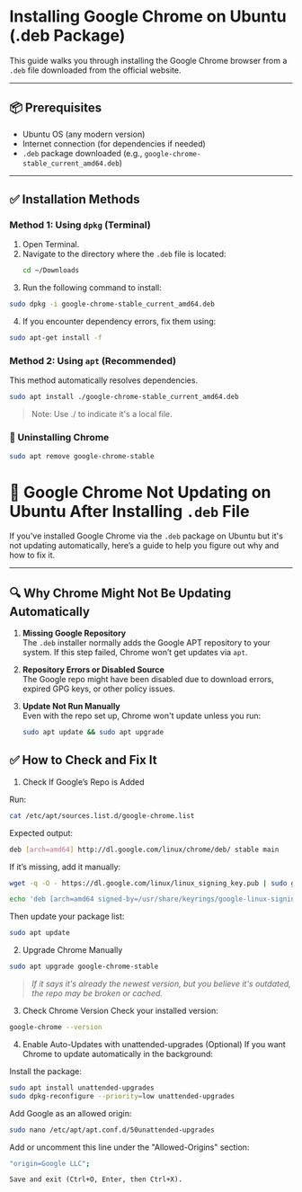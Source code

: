 # Installing Google Chrome on Ubuntu (.deb Package)

This guide walks you through installing the Google Chrome browser from a `.deb` file downloaded from the official website.

---

## 📦 Prerequisites

- Ubuntu OS (any modern version)
- Internet connection (for dependencies if needed)
- `.deb` package downloaded (e.g., `google-chrome-stable_current_amd64.deb`)

---

## ✅ Installation Methods

### Method 1: Using `dpkg` (Terminal)

1. Open Terminal.
2. Navigate to the directory where the `.deb` file is located:
   ```bash
   cd ~/Downloads
    ```
3. Run the following command to install:

```bash
sudo dpkg -i google-chrome-stable_current_amd64.deb
```

4. If you encounter dependency errors, fix them using:
```bash
sudo apt-get install -f
```

### Method 2: Using `apt` (Recommended)

This method automatically resolves dependencies.

```bash
sudo apt install ./google-chrome-stable_current_amd64.deb
```
> Note: Use ./ to indicate it's a local file.

### 🧹 Uninstalling Chrome
```bash
sudo apt remove google-chrome-stable
```

# 🧩 Google Chrome Not Updating on Ubuntu After Installing `.deb` File

If you've installed Google Chrome via the `.deb` package on Ubuntu but it's not updating automatically, here’s a guide to help you figure out why and how to fix it.

---



## 🔍 Why Chrome Might Not Be Updating Automatically

1. **Missing Google Repository**  
   The `.deb` installer normally adds the Google APT repository to your system. If this step failed, Chrome won’t get updates via `apt`.

2. **Repository Errors or Disabled Source**  
   The Google repo might have been disabled due to download errors, expired GPG keys, or other policy issues.

3. **Update Not Run Manually**  
   Even with the repo set up, Chrome won't update unless you run:
   ```bash
   sudo apt update && sudo apt upgrade

   
## ✅ How to Check and Fix It

1. Check If Google’s Repo is Added

Run:
```bash
cat /etc/apt/sources.list.d/google-chrome.list
```

Expected output:
```bash
deb [arch=amd64] http://dl.google.com/linux/chrome/deb/ stable main
```

If it’s missing, add it manually:

```bash
wget -q -O - https://dl.google.com/linux/linux_signing_key.pub | sudo gpg --dearmor -o /usr/share/keyrings/google-linux-signing-key.gpg

echo 'deb [arch=amd64 signed-by=/usr/share/keyrings/google-linux-signing-key.gpg] http://dl.google.com/linux/chrome/deb/ stable main' | sudo tee /etc/apt/sources.list.d/google-chrome.list
```

Then update your package list:
```bash
sudo apt update
```

2. Upgrade Chrome Manually
```bash
sudo apt upgrade google-chrome-stable
```

> _If it says it's already the newest version, but you believe it's outdated, the repo may be broken or cached._


3. Check Chrome Version
Check your installed version:
```bash
google-chrome --version
```


4. Enable Auto-Updates with unattended-upgrades (Optional)
If you want Chrome to update automatically in the background:

Install the package:

```bash
sudo apt install unattended-upgrades
sudo dpkg-reconfigure --priority=low unattended-upgrades
```

Add Google as an allowed origin:

```bash
sudo nano /etc/apt/apt.conf.d/50unattended-upgrades
```
Add or uncomment this line under the "Allowed-Origins" section:
```bash
"origin=Google LLC";
```
```Save and exit (Ctrl+O, Enter, then Ctrl+X).```










